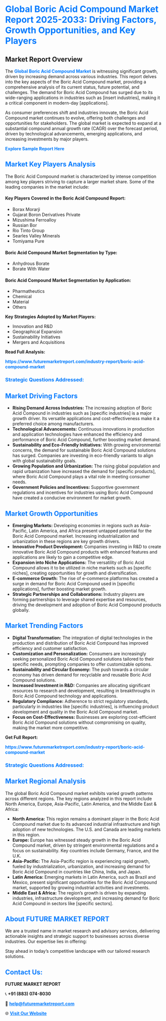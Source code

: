 <h1 style="color: #007BFF;">Global Boric Acid Compound Market Report 2025-2033: Driving Factors, Growth Opportunities, and Key Players</h1>

<section id="overview">
<h2>Market Report Overview</h2>
<p>The <a href="https://www.futuremarketreport.com/industry-report/boric-acid-compound-market" style="color: #007BFF; text-decoration: none;"><strong>Global Boric Acid Compound Market</strong></a> is witnessing significant growth, driven by increasing demand across various industries. This report delves into the key aspects of the Boric Acid Compound market, providing a comprehensive analysis of its current status, future potential, and challenges. The demand for Boric Acid Compound has surged due to its wide-ranging applications in industries such as [insert industries], making it a critical component in modern-day [applications].</p>
<p>As consumer preferences shift and industries innovate, the Boric Acid Compound market continues to evolve, offering both challenges and opportunities for stakeholders. The global market is expected to expand at a substantial compound annual growth rate (CAGR) over the forecast period, driven by technological advancements, emerging applications, and increasing investments by major players.</p>
</section>

<section id="overview">
<p><a href="https://www.futuremarketreport.com/request-sample/reportId=54811" style="color: #007BFF; text-decoration: none;"><strong>Explore Sample Report Here</strong></a></p>
</section>

<section id="key-players">
<h2 style="color: #007BFF;">Market Key Players Analysis</h2>
<p>The Boric Acid Compound market is characterized by intense competition among key players striving to capture a larger market share. Some of the leading companies in the market include:</p>
<h4>Key Players Covered in the Boric Acid Compound Report:</h4>
<ul><li>Borax Morarji</li><li>Gujarat Boron Derivatives Private</li><li>Mizushima Ferroalloy</li><li>Russian Bor</li><li>Rio Tinto Group</li><li>Searles Valley Minerals</li><li>Tomiyama Pure</li></ul>
<h4>Boric Acid Compound Market Segmentation by Type:</h4>
<ul><li>Anhydrous Borate</li><li>Borate With Water</li></ul>

<h4>Boric Acid Compound Market Segmentation by Application:</h4>
<ul><li>Pharmatheutics</li><li>Chemical</li><li>Material</li><li>Others</li></ul>
<p><strong>Key Strategies Adopted by Market Players:</strong></p>
<ul>
<li>Innovation and R&D</li>
<li>Geographical Expansion</li>
<li>Sustainability Initiatives</li>
<li>Mergers and Acquisitions</li>
</ul>
</section>

<section>
<p><strong>Read Full Analysis: </strong></p><a href="https://www.futuremarketreport.com/industry-report/boric-acid-compound-market" style="color: #007BFF; text-decoration: none;"><strong>https://www.futuremarketreport.com/industry-report/boric-acid-compound-market</strong></a>
<h3 style="color: #007BFF;">Strategic Questions Addressed:</h3>
</section>

<section id="driving-factors">
<h2 style="color: #007BFF;">Market Driving Factors</h2>
<ul>
<li><strong>Rising Demand Across Industries:</strong> The increasing adoption of Boric Acid Compound in industries such as [specific industries] is a major growth driver. Its versatile applications and cost-effectiveness make it a preferred choice among manufacturers.</li>
<li><strong>Technological Advancements:</strong> Continuous innovations in production and application technologies have enhanced the efficiency and performance of Boric Acid Compound, further boosting market demand.</li>
<li><strong>Sustainability and Eco-Friendly Initiatives:</strong> With growing environmental concerns, the demand for sustainable Boric Acid Compound solutions has surged. Companies are investing in eco-friendly variants to align with global sustainability goals.</li>
<li><strong>Growing Population and Urbanization:</strong> The rising global population and rapid urbanization have increased the demand for [specific products], where Boric Acid Compound plays a vital role in meeting consumer needs.</li>
<li><strong>Government Policies and Incentives:</strong> Supportive government regulations and incentives for industries using Boric Acid Compound have created a conducive environment for market growth.</li>
</ul>
</section>

<section id="growth-opportunities">
<h2 style="color: #007BFF;">Market Growth Opportunities</h2>
<ul>
<li><strong>Emerging Markets:</strong> Developing economies in regions such as Asia-Pacific, Latin America, and Africa present untapped potential for the Boric Acid Compound market. Increasing industrialization and urbanization in these regions are key growth drivers.</li>
<li><strong>Innovative Product Development:</strong> Companies investing in R&D to create innovative Boric Acid Compound products with enhanced features and applications are likely to gain a competitive edge.</li>
<li><strong>Expansion into Niche Applications:</strong> The versatility of Boric Acid Compound allows it to be utilized in niche markets such as [specific niches], creating opportunities for growth and diversification.</li>
<li><strong>E-commerce Growth:</strong> The rise of e-commerce platforms has created a surge in demand for Boric Acid Compound used in [specific applications], further boosting market growth.</li>
<li><strong>Strategic Partnerships and Collaborations:</strong> Industry players are forming partnerships to leverage shared expertise and resources, driving the development and adoption of Boric Acid Compound products globally.</li>
</ul>
</section>

<section id="trending-factors">
<h2 style="color: #007BFF;">Market Trending Factors</h2>
<ul>
<li><strong>Digital Transformation:</strong> The integration of digital technologies in the production and distribution of Boric Acid Compound has improved efficiency and customer satisfaction.</li>
<li><strong>Customization and Personalization:</strong> Consumers are increasingly seeking personalized Boric Acid Compound solutions tailored to their specific needs, prompting companies to offer customizable options.</li>
<li><strong>Sustainability and Circular Economy:</strong> The push towards a circular economy has driven demand for recyclable and reusable Boric Acid Compound solutions.</li>
<li><strong>Increased Investment in R&D:</strong> Companies are allocating significant resources to research and development, resulting in breakthroughs in Boric Acid Compound technology and applications.</li>
<li><strong>Regulatory Compliance:</strong> Adherence to strict regulatory standards, particularly in industries like [specific industries], is influencing product development and quality in the Boric Acid Compound market.</li>
<li><strong>Focus on Cost-Effectiveness:</strong> Businesses are exploring cost-efficient Boric Acid Compound solutions without compromising on quality, making the market more competitive.</li>
</ul>
</section>

<section>
<p><strong>Get Full Report: </strong></p><a href="https://www.futuremarketreport.com/industry-report/boric-acid-compound-market" style="color: #007BFF; text-decoration: none;"><strong>https://www.futuremarketreport.com/industry-report/boric-acid-compound-market</strong></a>
<h3 style="color: #007BFF;">Strategic Questions Addressed:</h3>
</section>


<section id="regional-analysis">
<h2 style="color: #007BFF;">Market Regional Analysis</h2>
<p>The global Boric Acid Compound market exhibits varied growth patterns across different regions. The key regions analyzed in this report include North America, Europe, Asia-Pacific, Latin America, and the Middle East & Africa:</p>
<ul>
<li><strong>North America:</strong> This region remains a dominant player in the Boric Acid Compound market due to its advanced industrial infrastructure and high adoption of new technologies. The U.S. and Canada are leading markets in this region.</li>
<li><strong>Europe:</strong> Europe has witnessed steady growth in the Boric Acid Compound market, driven by stringent environmental regulations and a focus on sustainability. Key countries include Germany, France, and the U.K.</li>
<li><strong>Asia-Pacific:</strong> The Asia-Pacific region is experiencing rapid growth, fueled by industrialization, urbanization, and increasing demand for Boric Acid Compound in countries like China, India, and Japan.</li>
<li><strong>Latin America:</strong> Emerging markets in Latin America, such as Brazil and Mexico, present significant opportunities for the Boric Acid Compound market, supported by growing industrial activities and investments.</li>
<li><strong>Middle East & Africa:</strong> The region’s growth is driven by expanding industries, infrastructure development, and increasing demand for Boric Acid Compound in sectors like [specific sectors].</li>
</ul>
</section>

<footer>
<h2 style="color: #007BFF;">About FUTURE MARKET REPORT</h2>
<p>We are a trusted name in market research and advisory services, delivering actionable insights and strategic support to businesses across diverse industries. Our expertise lies in offering:</p>

<p>Stay ahead in today’s competitive landscape with our tailored research solutions.</p>

<h2 style="color: #007BFF;">Contact Us:</h2>
<p><strong>FUTURE MARKET REPORT</strong></p>
<p>📞 <strong>+91 (883) 074-8030</strong></p>
<p>📧 <strong><a href="mailto:help@futuremarketreport.com" style="color: #007BFF;">help@futuremarketreport.com</a></strong></p>
<p>🌐 <strong><a href="https://www.futuremarketreport.com/" style="color: #007BFF;">Visit Our Website</a></strong></p>
</footer>